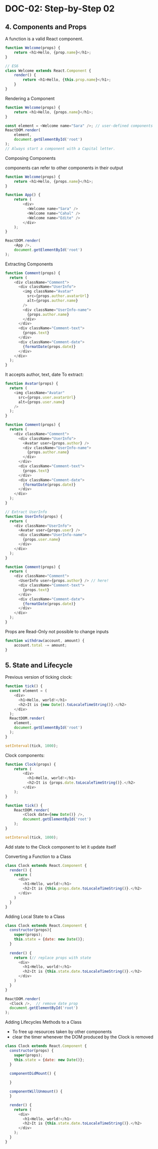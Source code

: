 # DOC-02: Step-by-Step 02

## 4. Components and Props

A function is a valid React component.
```js
function Welcome(props) {
    return <h1>Hello, {prop.name}</h1>;
}

// ES6
class Welcome extends React.Component {
    render() {
        return <h1>Hello, {this.prop.name}</h1>;
    }
}
```
Rendering a Component

```js
function Welcome(props) {
    return <h1>Hello, {props.name}</h1>;
}

const element = <Welcome name="Sara" />; // user-defined components
ReactDOM.render(
    element,
    document.getElementById('root')
);
// Always start a component with a Capital letter.

```

Composing Components

components can refer to other components in their output

```js
function Welcome(props) {
    return <h1>Hello, {props.name}</h1>;
}

function App() {
    return (
        <div>
          <Welcome name="Sara" />
          <Welcome name="Cahal" />
          <Welcome name="Edite" />
        </div>
    );
}

ReactDOM.render(
    <App />,
    document.getElementById('root')
);
```

Extracting Components

```js
function Comment(props) {
  return (
    <div className="Comment">
      <div className="UserInfo">
        <img className="Avatar"
          src={props.author.avatarUrl}
          alt={props.author.name}
        />
        <div className="UserInfo-name">
          {props.author.name}
        </div>
      </div>
      <div className="Comment-text">
        {props.text}
      </div>
      <div className="Comment-date">
        {formatDate(props.date)}
      </div>
    </div>
  );
}
```
It accepts author, text, date
To extract:

```js
function Avatar(props) {
  return (
    <img className="Avatar"
      src={props.user.avatarUrl}
      alt={props.user.name}
    />
  );
}

function Comment(props) {
  return (
    <div className="Comment">
      <div className="UserInfo">
        <Avatar user={props.author} />
        <div className="UserInfo-name">
          {props.author.name}
        </div>
      </div>
      <div className="Comment-text">
        {props.text}
      </div>
      <div className="Comment-date">
        {formatDate(props.date)}
      </div>
    </div>
  );
}

// Extract UserInfo
function UserInfo(props) {
  return (
    <div className="UserInfo">
      <Avatar user={props.user} />
      <div className="UserInfo-name">
        {props.user.name}
      </div>
    </div>
  );
}

function Comment(props) {
  return (
    <div className="Comment">
      <UserInfo user={props.author} /> // here!
      <div className="Comment-text">
        {props.text}
      </div>
      <div className="Comment-date">
        {formatDate(props.date)}
      </div>
    </div>
  );
}
```

Props are Read-Only
not possible to change inputs

```js
function withdraw(account, amount) {
    account.total -= amount;
}
```

## 5. State and Lifecycle

Previous version of ticking clock:
```js
function tick() {
  const element = (
    <div>
      <h1>Hello, world!</h1>
      <h2>It is {new Date().toLocaleTimeString()}.</h2>
    </div>
  );
  ReactDOM.render(
    element,
    document.getElementById('root')
  );
}

setInterval(tick, 1000);
```

Clock components:

```js
function Clock(props) {
    return (
        <div>
          <h1>Hello, world!</h1>
          <h2>It is {props.date.toLocaleTimeString()}.</h2>
        </div>
    );
}

function tick() {
    ReactDOM.render(
        <Clock date={new Date()} />,
        document.getElementById('root')
    );
}

setInterval(tick, 1000);
```

Add state to the Clock component to let it update itself

Converting a Function to a Class

```js
class Clock extends React.Component {
  render() {
    return (
      <div>
        <h1>Hello, world!</h1>
        <h2>It is {this.props.date.toLocaleTimeString()}.</h2>
      </div>
    )
  }
}
```

Adding Local State to a Class

```js
class Clock extends React.Component {
  constructor(props){
    super(props);
    this.state = {date: new Date()};
  }
  
  render() {
    return (// replace props with state
      <div>
        <h1>Hello, world!</h1>
        <h2>It is {this.state.date.toLocaleTimeString()}.</h2> 
      </div>
    )
  }
}

ReactDOM.render(
  <Clock />,  // remove date prop
  document.getElementById('root')
);
```

Adding Lifecycles Methods to a Class

- To free up resources taken by other components
- clear the timer whenever the DOM produced by the Clock is removed

```js
class Clock extends React.Component {
  constructor(props) {
    super(props);
    this.state = {date: new Date()};
  }

  componentDidMount() {
  
  }

  componentWillUnmount() {
  }

  render() {
    return (
      <div>
        <h1>Hello, world!</h1>
        <h2>It is {this.state.date.toLocaleTimeString()}.</h2>
      </div>
    );
  }
}
```

